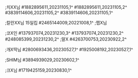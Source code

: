 ;치XX님
#1882895611,20231105,1^
#1882895611,20231105,2^
#3839114606,20231105,2^
#3839114606,20231105,1^

;칼란XX님 15일킵
#2465144009,20221008,1^
;팹X님

;코X인
#137937074,20231230,3^
#137937074,20231230,2^
#248085399,20231230,2^
;말X
#4263700753,20230922,2^

;개X딱님
#2800693436,20230527,1^
#1925008192,20230527,1^

;SHIM님
#3894939029,20230602,1^

;크X님
#1719425159,20230830,1^
